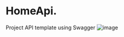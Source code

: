 # HomeApi.
Project API template using Swagger
![image](https://user-images.githubusercontent.com/101334622/224495769-5013d27e-ce31-4606-a6c2-c16304ecc4ad.png)
